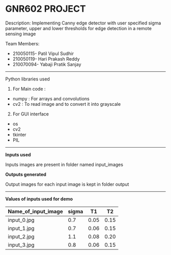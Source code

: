 # GNR602 PROJECT

Description: Implementing Canny edge detector with user specified sigma parameter, 
		 upper and lower thresholds for edge detection in a remote sensing image
		 
Team Members: 
-	210050115- Patil Vipul Sudhir
-	210050119- Hari Prakash Reddy	
-	210070094- Yabaji Pratik Sanjay
		
----------------------------------------------------------------------------------------
Python libraries used
1) For Main code :
 - numpy : For arrays and convolutions
 - cv2   : To read image and to convert it into grayscale
2) For GUI interface
 - os
 - cv2
 - tkinter
 - PIL
-----------------------------------------------------------------------------------------
**Inputs used**

Inputs images are present in folder named input_images

**Outputs generated**

Output images for each input image is kept in folder output

-----------------------------------------------------------------------------------------
**Values of inputs used for demo**

|Name_of_input_image| sigma  | T1  | T2|
|---|---|---|---|
|input_0.jpg|0.7|0.05|0.15|
|input_1.jpg|0.7|0.06|0.15|
|input_2.jpg|1.1|0.08|0.20|
|input_3.jpg|0.8|0.06|0.15|









